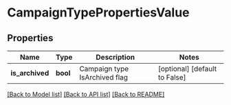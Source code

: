 # CampaignTypePropertiesValue

## Properties
Name | Type | Description | Notes
------------ | ------------- | ------------- | -------------
**is_archived** | **bool** | Campaign type IsArchived flag | [optional] [default to False]

[[Back to Model list]](../README.md#documentation-for-models) [[Back to API list]](../README.md#documentation-for-api-endpoints) [[Back to README]](../README.md)

